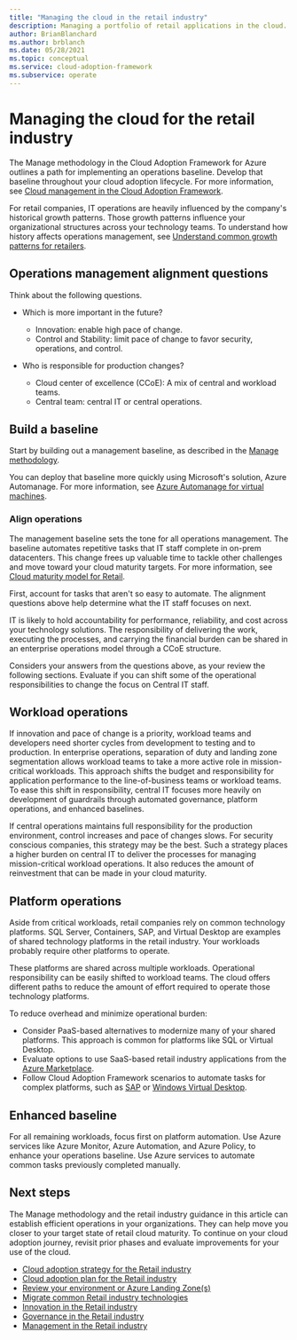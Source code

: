 ```yaml
---
title: "Managing the cloud in the retail industry"
description: Managing a portfolio of retail applications in the cloud. Use these questions to create a baseline from which to work.
author: BrianBlanchard
ms.author: brblanch
ms.date: 05/28/2021
ms.topic: conceptual
ms.service: cloud-adoption-framework
ms.subservice: operate
---
```


# Managing the cloud for the retail industry

The Manage methodology in the Cloud Adoption Framework for Azure outlines a path for implementing an operations baseline. Develop that baseline throughout your cloud adoption lifecycle. For more information, see [Cloud management in the Cloud Adoption Framework](../../manage/).

For retail companies, IT operations are heavily influenced by the company's historical growth patterns. Those growth patterns influence your organizational structures across your technology teams. To understand how history affects operations management, see [Understand common growth patterns for retailers](./organize.md#understand-common-growth-patterns-for-retailers).

## Operations management alignment questions

Think about the following questions.

- Which is more important in the future?

  - Innovation: enable high pace of change.
  - Control and Stability: limit pace of change to favor security, operations, and control.

- Who is responsible for production changes?

  - Cloud center of excellence (CCoE): A mix of central and workload teams.
  - Central team: central IT or central operations.

## Build a baseline

Start by building out a management baseline, as described in the [Manage methodology](../../manage/index.md#get-started).

You can deploy that baseline more quickly using Microsoft's solution, Azure Automanage. For more information, see [Azure Automanage for virtual machines](/azure/automanage/automanage-virtual-machines).

### Align operations

The management baseline sets the tone for all operations management. The baseline automates repetitive tasks that IT staff complete in on-prem datacenters. This change frees up valuable time to tackle other challenges and move toward your cloud maturity targets. For more information, see [Cloud maturity model for Retail](./retail-cloud-maturity.md).

First, account for tasks that aren't so easy to automate. The alignment questions above help determine what the IT staff focuses on next.

IT is likely to hold accountability for performance, reliability, and cost across your technology solutions. The responsibility of delivering the work, executing the processes, and carrying the financial burden can be shared in an enterprise operations model through a CCoE structure.

Considers your answers from the questions above, as your review the following sections. Evaluate if you can shift some of the operational responsibilities to change the focus on Central IT staff.

## Workload operations

If innovation and pace of change is a priority, workload teams and developers need shorter cycles from development to testing and to production. In enterprise operations, separation of duty and landing zone segmentation allows workload teams to take a more active role in mission-critical workloads. This approach shifts the budget and responsibility for application performance to the line-of-business teams or workload teams. To ease this shift in responsibility, central IT focuses more heavily on development of guardrails through automated governance, platform operations, and enhanced baselines.

If central operations maintains full responsibility for the production environment, control increases and pace of changes slows. For security conscious companies, this strategy may be the best. Such a strategy places a higher burden on central IT to deliver the processes for managing mission-critical workload operations. It also reduces the amount of reinvestment that can be made in your cloud maturity.

## Platform operations

Aside from critical workloads, retail companies rely on common technology platforms. SQL Server, Containers, SAP, and Virtual Desktop are examples of shared technology platforms in the retail industry. Your workloads probably require other platforms to operate.

These platforms are shared across multiple workloads. Operational responsibility can be easily shifted to workload teams. The cloud offers different paths to reduce the amount of effort required to operate those technology platforms.

To reduce overhead and minimize operational burden:

- Consider PaaS-based alternatives to modernize many of your shared platforms. This approach is common for platforms like SQL or Virtual Desktop.
- Evaluate options to use SaaS-based retail industry applications from the [Azure Marketplace](https://azuremarketplace.microsoft.com/marketplace/apps?search=retail&page=1).
- Follow Cloud Adoption Framework scenarios to automate tasks for complex platforms, such as [SAP](../../scenarios/sap/index.md) or [Windows Virtual Desktop](../../scenarios/wvd/index.md).

## Enhanced baseline

For all remaining workloads, focus first on platform automation. Use Azure services like Azure Monitor, Azure Automation, and Azure Policy, to enhance your operations baseline. Use Azure services to automate common tasks previously completed manually.

## Next steps

The Manage methodology and the retail industry guidance in this article can establish efficient operations in your organizations. They can help move you closer to your target state of retail cloud maturity. To continue on your cloud adoption journey, revisit prior phases and evaluate improvements for your use of the cloud.

- [Cloud adoption strategy for the Retail industry](./strategy.md)
- [Cloud adoption plan for the Retail industry](./plan.md)
- [Review your environment or Azure Landing Zone(s)](./ready.md)
- [Migrate common Retail industry technologies](./migrate.md)
- [Innovation in the Retail industry](./innovate.md)
- [Governance in the Retail industry](./govern.md)
- [Management in the Retail industry](./manage.md)
